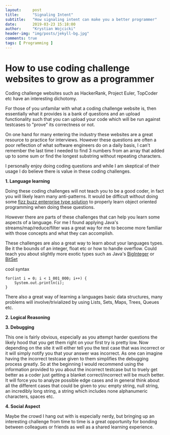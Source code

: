 ```yaml
---
layout:     post
title:      "Signaling Intent"
subtitle:   "How signaling intent can make you a better programmer"
date:       2019-03-23 15:18:00
author:     "Krystian Wojcicki"
header-img: "img/posts/jekyll-bg.jpg"
comments: true
tags: [ Programming ]
---
```


# How to use coding challenge websites to grow as a programmer

Coding challenge websites such as HackerRank, Project Euler, TopCoder etc have an interesting dichotomy. 

For those of you unfamilar with what a coding challenge website is, then essentially what it provides is a bank of questions and an upload functionality such that you can upload your code which will be run against testcases to "prove" its correctness or not.

On one hand for many entering the industry these websites are a great resource to practice for interviews.
However these questions are often a poor reflection of what software engineers do on a daily basis, I can't remember the last time I needed to find 3 numbers from an array that added up to some sum or find the longest substring without repeating characters.

I personally enjoy doing coding questions and while I am skeptical of their usage I do believe there is value in these coding challenges.

**1. Language learning**

Doing these coding challenges will not teach you to be a good coder, in fact you will likely learn many anti-patterns.
It would be difficult without doing some [fizz buzz enterprise type solution](https://github.com/EnterpriseQualityCoding/FizzBuzzEnterpriseEdition) to properly learn object oriented programming when doing these questions.

However there are parts of these challenges that can help you learn some aspects of a language. For me I found applying Java's streams/map/reduce/filter was a
great way for me to become more familiar with those concepts and what they can accomplish.

These challenges are also a great way to learn about your languages types. Be it the bounds of an integer, float etc or how to handle overflow. Could teach you about slightly
more exotic types such as Java's [BigInteger](https://docs.oracle.com/javase/7/docs/api/java/math/BigInteger.html) or [BitSet](https://docs.oracle.com/javase/7/docs/api/java/util/BitSet.html)

cool syntax
```
for(int i = 0; i < 1_001_000; i++) {
	System.out.println(i);
}
```

There also a great way of learning a languages basic data structures, many problems will involve/trivialized by using Lists, Sets, Maps, Trees, Queues etc.

**2. Logical Reasoning**


**3. Debugging**

This one is fairly obvious, especially as you attempt harder questions the likely hood that you get them right on your first try is pretty low. 
Now depending on the site it will either tell you the test case that was incorrect or it will simply notify you that your answer was incorrect. 
As one can imagine having the incorrect testcase given to them simplifies the debugging process greatly. So at the beginning I would recommend 
using the information provided to you about the incorrect testcase but to truely get better as a coder just getting a blanket correct/incorrect will be much better.
It will force you to analyze possible edge cases and in general think about all the different cases that could be given to you: empty string, null string, an incredibly long string, a string
which includes none alphanumeric characters, spaces etc. 


**4. Social Aspect**

Maybe the crowd I hang out with is especially nerdy, but bringing up an interesting challenge from time to time is a great opportunity for bonding between colleagues or friends as well as a shared learning experience.


